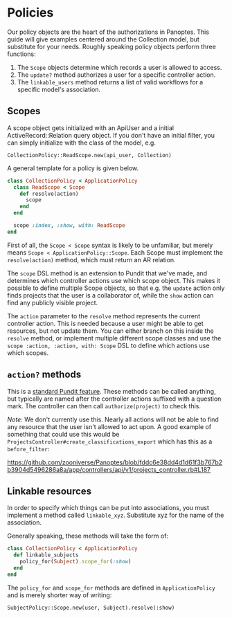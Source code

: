 # Policies

Our policy objects are the heart of the authorizations in Panoptes. This guide
will give examples centered around the Collection model, but substitute for
your needs. Roughly speaking policy objects perform three functions:

1. The `Scope` objects determine which records a user is allowed to access.
2. The `update?` method authorizes a user for a specific controller action.
3. The `linkable_users` method returns a list of valid workflows for a
   specific model's association.

## Scopes

A scope object gets initialized with an ApiUser and a initial
ActiveRecord::Relation query object. If you don't have an initial filter, you
can simply initialize with the class of the model, e.g.

    CollectionPolicy::ReadScope.new(api_user, Collection)

A general template for a policy is given below. 

```ruby
class CollectionPolicy < ApplicationPolicy
  class ReadScope < Scope
    def resolve(action)
      scope
    end
  end

  scope :index, :show, with: ReadScope
end
```

First of all, the `Scope < Scope` syntax is likely to be unfamiliar, but merely
means `Scope < ApplicationPolicy::Scope`. Each Scope must implement the
`resolve(action)` method, which must return an AR relation.

The `scope` DSL method is an extension to Pundit that we've made, and
determines which controller actions use which scope object. This makes it
possible to define multiple Scope objects, so that e.g. the `update` action
only finds projects that the user is a collaborator of, while the `show` action
can find any publicly visible project.

The `action` parameter to the `resolve` method represents the current
controller action. This is needed because a user might be able to get
resources, but not update them. You can either branch on this inside the
`resolve` method, or implement multiple different scope classes and use the
`scope :action, :action, with: Scope` DSL to define which actions use which
scopes.

## `action?` methods

This is a [standard Pundit feature](https://github.com/varvet/pundit#policies).
These methods can be called anything, but typically are named after the
controller actions suffixed with a question mark. The controller can then call
`authorize(project)` to check this.

*Note*: We don't currently use this. Nearly all actions will not be able to find
any resource that the user isn't allowed to act upon. A good example of something
that could use this would be `ProjectsController#create_classifications_export`
which has this as a `before_filter`:

https://github.com/zooniverse/Panoptes/blob/fddc6e38dd4d1d61f3b767b2b3904d5496286a8a/app/controllers/api/v1/projects_controller.rb#L187

## Linkable resources

In order to specify which things can be put into associations, you must
implement a method called `linkable_xyz`. Substitute xyz for the name of
the association.

Generally speaking, these methods will take the form of:

```ruby
class CollectionPolicy < ApplicationPolicy
  def linkable_subjects
    policy_for(Subject).scope_for(:show)
  end
end
```

The `policy_for` and `scope_for` methods are defined in `ApplicationPolicy` and
is merely shorter way of writing:

    SubjectPolicy::Scope.new(user, Subject).resolve(:show)
